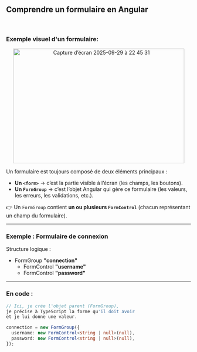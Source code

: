 ## Comprendre un formulaire en Angular
<br>

### Exemple visuel d'un formulaire:

<p align="center">
<img width="467" height="312" alt="Capture d’écran 2025-09-29 à 22 45 31" src="https://github.com/user-attachments/assets/cc96f02d-b567-43ec-b601-4b53666d076e" />
</p>

Un formulaire est toujours composé de deux éléments principaux :  

- **Un `<form>`** → c’est la partie visible à l’écran (les champs, les boutons).  
- **Un `FormGroup`** → c’est l’objet Angular qui gère ce formulaire (les valeurs, les erreurs, les validations, etc.).  

👉 Un `FormGroup` contient **un ou plusieurs `FormControl`** (chacun représentant un champ du formulaire).  

---

### Exemple : Formulaire de connexion

Structure logique :  

- FormGroup **"connection"**  
  - FormControl **"username"**  
  - FormControl **"password"**  

---

### En code :

```ts
// Ici, je crée l'objet parent (FormGroup),
je précise à TypeScript la forme qu'il doit avoir 
et je lui donne une valeur.

connection = new FormGroup({
  username: new FormControl<string | null>(null),
  password: new FormControl<string | null>(null),
});
```

